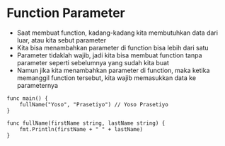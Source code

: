 # Function Parameter
- Saat membuat function, kadang-kadang kita membutuhkan data dari luar, atau kita sebut parameter
- Kita bisa menambahkan parameter di function bisa lebih dari satu
- Parameter tidaklah wajib, jadi kita bisa membuat function tanpa parameter seperti sebelumnya yang sudah kita buat
- Namun jika kita menambahkan parameter di function, maka ketika memanggil function tersebut, kita wajib memasukkan data ke parameternya

``` golang
func main() {
	fullName("Yoso", "Prasetiyo") // Yoso Prasetiyo
}

func fullName(firstName string, lastName string) {
	fmt.Println(firstName + " " + lastName)
}
```
